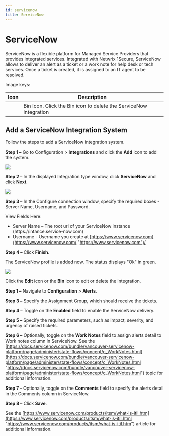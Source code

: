 ```yaml
---
id: servicenow
title: ServiceNow
---
```


# ServiceNow

ServiceNow is a flexible platform for Managed Service Providers that provides integrated services. Integrated with Netwrix 1Secure, ServiceNow allows to deliver an alert as a ticket or a work note for help desk or tech services. Once a ticket is created, it is assigned to an IT agent to be resolved.

Image keys:

| Icon | Description |
| --- | --- |
|  | Bin Icon. Click the Bin icon to delete the ServiceNow integration |

## Add a ServiceNow Integration System

Follow the steps to add a ServiceNow integration system.

**Step 1 –** Go to Configuration > **Integrations** and click the **Add** icon to add the system.

![](/img/1secure/integration/IntegrationTypeWindowServiceNow.png)

**Step 2 –** In the displayed Integration type window, click **ServiceNow** and click **Next**.

![](/img/1secure/integration/ServiceNowConnection.png)

**Step 3 –** In the Configure connection window, specify the required boxes - Server Name, Username, and Password.

View Fields Here:

- Server Name – The root url of your ServiceNow instance (https.//intance.service-now.com)
- Username - Username you create at [https://www.servicenow.com](https://www.servicenow.com/ "https://www.servicenow.com")/

**Step 4 –** Click **Finish**.

The ServiceNow profile is added now. The status displays "Ok" in green.

![](/img/1secure/integration/ServiceNowStatus.png)

Click the **Edit** icon or the **Bin** icon to edit or delete the integration.

**Step 1 –** Navigate to **Configuration** \> **Alerts**.

**Step 3 –** Specify the Assignment Group, which should receive the tickets.

**Step 4 –** Toggle on the **Enabled** field to enable the ServiceNow delivery.

**Step 5 –** Specify the required parameters, such as impact, severity, and urgency of raised tickets.

**Step 6 –** Optionally, toggle on the **Work Notes** field to assign alerts detail to Work notes column in ServiceNow. See the [https://docs.servicenow.com/bundle/vancouver-servicenow-platform/page/administer/state-flows/concept/c_WorkNotes.html](https://docs.servicenow.com/bundle/vancouver-servicenow-platform/page/administer/state-flows/concept/c_WorkNotes.html "https://docs.servicenow.com/bundle/vancouver-servicenow-platform/page/administer/state-flows/concept/c_WorkNotes.html") topic for additional information.

**Step 7 –** Optionally, toggle on the **Comments** field to specify the alerts detail in the Comments column in ServiceNow.

**Step 8 –** Click **Save**.

See the [https://www.servicenow.com/products/itsm/what-is-itil.htm](https://www.servicenow.com/products/itsm/what-is-itil.html "https://www.servicenow.com/products/itsm/what-is-itil.htm") article for additional information.